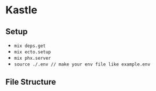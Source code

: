 # Kastle

## Setup

  * `mix deps.get`
  * `mix ecto.setup`
  * `mix phx.server`
  * `source ./.env // make your env file like example.env`

## File Structure
